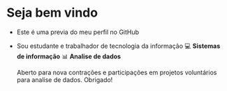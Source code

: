# Seja bem vindo

 - Este é uma previa do meu perfil no GitHub
 - Sou estudante e trabalhador de tecnologia da informação 
	💻 **Sistemas de informação**
	📊 **Analise de dados**

	Aberto para nova contrações e participações em projetos voluntários
 para analise de dados. Obrigado!
